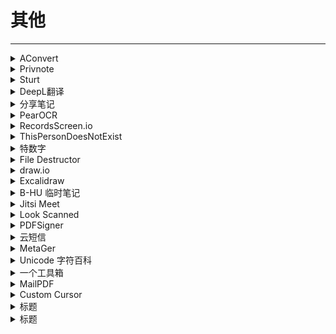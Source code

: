 # 其他

---

<div class="grid">
    <div><details><summary>AConvert</summary><p>免费且开箱即用的在线格式转换软件（基本上啥都能转）。<br/><a href="https://www.aconvert.com/" target="_blank" role="button" class="outline">访问网站</a></p></details></div>
    <div><details><summary>Privnote</summary><p>免费且开箱即用的阅后即焚网站。<br/><a href="https://privnote.com/" target="_blank" role="button" class="outline">访问网站</a></p></details></div>
    <div><details><summary>Sturt</summary><p>超酷的演示文稿制作网站。（基于impress.js）<br/><a href="http://strut.io/" target="_blank" role="button" class="outline">访问网站</a></p></details></div>
</div>
<div class="grid">
    <div><details><summary>DeepL翻译</summary><p>号称是全世界最准确的翻译网站。<br/><a href="https://www.deepl.com/translator" target="_blank" role="button" class="outline">访问网站</a></p></details></div>
    <div><details><summary>分享笔记</summary><p>一个在线将文字转换成长图的工具，比较美观。<br/><a href="https://sharenote.app/" target="_blank" role="button" class="outline">访问网站</a></p></details></div>
    <div><details><summary>PearOCR</summary><p>一款免费无限制的在线 OCR 工具，最大特色是使用自己的 OCR 识别引擎，全部识别过程在浏览器本地完成，不受限于需要付费的大厂 API 服务。<br/><a href="https://pearocr.com/" target="_blank" role="button" class="outline">访问网站</a></p></details></div>
</div>
<div class="grid">
    <div><details><summary>RecordsScreen.io</summary><p>一款不需要安装就能使用的在线录屏工具，支持录制整个屏幕、浏览器、指定标签页，支持前置摄像头，无需下载任何安装包，有浏览器、有网就能录屏。但不能关掉麦克风声音，输出是视频格式是webm。<br/><a href="https://recordscreen.io/" target="_blank" role="button" class="outline">访问网站</a></p></details></div>
    <div><details><summary>ThisPersonDoesNotExist</summary><p>可以用AI生成一个不存在的人脸的网站。<br/><a href="https://thispersondoesnotexist.com/" target="_blank" role="button" class="outline">访问网站</a></p></details></div>
    <div><details><summary>特数字</summary><p>一款基于 Unicode 的全球字符知识图谱和智能检索系统，你可以通过网页进行手写识别，进而更方便的输入生僻字、特殊符号、表情符号、Emoji。<br/><a href="https://teshuzi.com/zh/handwriting/" target="_blank" role="button" class="outline">访问网站</a></p></details></div>
</div>
<div class="grid">
    <div><details><summary>File Destructor</summary><p>一款可以生成一个“已损毁”文件的网站。<br/><a href="https://www.xnet.se/fd/" target="_blank" role="button" class="outline">访问网站</a></p></details></div>
    <div><details><summary>draw.io</summary><p>开源、免费、可离线、有客户端的流程图等图的绘制网站。<br/><a href="https://app.diagrams.net/" target="_blank" role="button" class="outline">访问网站</a></p></details></div>
    <div><details><summary>Excalidraw</summary><p>一款开源虚拟白板工具，用于勾画手绘风格的图画，拥有海量的第三方图形素材库，支持多人协作、从 Excel 粘贴表格、快捷键等功能。<br/><a href="https://excalidraw.com/" target="_blank" role="button" class="outline">访问网站</a></p></details></div>
</div>
<div class="grid">
    <div><details><summary>B-HU 临时笔记</summary><p>由梦貘维护的临时笔记平台，无需登录，免费使用，临时在两台设备之间传输文件很方便。<br/><a href="http://t.b-hu.org/note/i.html" target="_blank" role="button" class="outline">访问网站</a></p></details></div>
    <div><details><summary>Jitsi Meet</summary><p>一个免登录的线上会议平台。<br/><a href="https://meet.jit.si/" target="_blank" role="button" class="outline">访问网站</a></p></details></div>
    <div><details><summary>Look Scanned</summary><p>这是一个能让你的PDF文件看起来像扫描出来一样的网站。<br/><a href="https://lookscanned.io/" target="_blank" role="button" class="outline">访问网站</a></p></details></div>
</div>
<div class="grid">
    <div><details><summary>PDFSigner</summary><p>一个可以在线给PDF盖章的网站<br/><a href="https://hibem.github.io/PDFSigner/" target="_blank" role="button" class="outline">访问网站</a></p></details></div>
    <div><details><summary>云短信</summary><p>一个免费的可以用临时号码接短信验证码的网站<br/><a href="https://yunduanxin.net/" target="_blank" role="button" class="outline">访问网站</a></p></details></div>
    <div><details><summary>MetaGer</summary><p>墙内应该可以稳定连接的搜索引擎（可能比较慢）<br/>它主要用的是未经审查的真国际版 Bing 的结果，所以中文的准确性会比墙内的 Bing 好很多，而且提供匿名代理功能，点 open anonymously 进入网页可以无需翻墙很方便地查看维基百科等图文为主的网站，但设置的语言没有中文。<br/><a href="https://metager.org/" target="_blank" role="button" class="outline">访问网站</a></p></details></div>
</div>
<div class="grid">
    <div><details><summary>Unicode 字符百科</summary><p>一个可以通过Unicode码查找字符，或者根据字符查找Unicode码的网站。<br/><a href="https://unicode-table.com/cn/" target="_blank" role="button" class="outline">访问网站</a></p></details></div>
    <div><div><details><summary>一个工具箱</summary><p>一个比较全的网页版工具箱<br/><a href="http://www.atoolbox.net/" target="_blank" role="button" class="outline">访问网站</a></p></details></div></div>
    <div><div><details><summary>MailPDF</summary><p>一个可以在线分享pdf文件的网站，注册了之后上传自己的pdf文件，设置浏览次数和单次浏览时间，之后就可以生成一个分享链接，别人点开就可以在线直接浏览pdf内容<br/><a href="https://pdf.maitube.com/#page-top" target="_blank" role="button" class="outline">访问网站</a></p></details></div></div>
</div>
<div class="grid">
    <div><details><summary>Custom Cursor</summary><p>一个鼠标自定指针网站，有chrome插件+windows客户端<br/>
网站上有制作好的各种鼠标指针。<br/>
Windows客户端还可以自己上传图片制作<br/><a href="https://custom-cursor.com/" target="_blank" role="button" class="outline">访问网站</a></p></details></div>
    <div><details><summary>标题</summary><p>描述<br/><a href="链接" target="_blank" role="button" class="outline">访问网站</a></p></details></div>
    <div><details><summary>标题</summary><p>描述<br/><a href="链接" target="_blank" role="button" class="outline">访问网站</a></p></details></div>
</div>